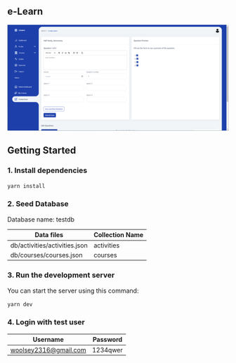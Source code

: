 ## e-Learn
![exam creation form](images/elearn.png?raw=true "Title")

## Getting Started

### 1. Install dependencies

```bash
yarn install
```

### 2. Seed Database
Database name: testdb 

| Data files   | Collection Name  |  
|---|---|
| db/activities/activities.json  | activities  |   
| db/courses/courses.json | courses  |   

### 3. Run the development server

You can start the server using this command:

```bash
yarn dev
```

### 4. Login with test user

| Username   | Password  |  
|---|---|
| woolsey2316@gmail.com  | 1234qwer  |